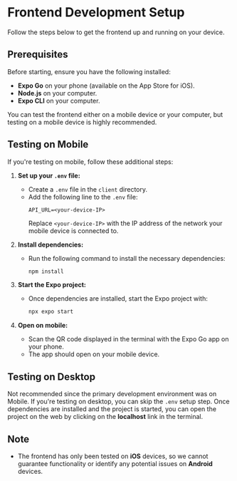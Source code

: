 # Frontend Development Setup

Follow the steps below to get the frontend up and running on your device.

## Prerequisites

Before starting, ensure you have the following installed:
- **Expo Go** on your phone (available on the App Store for iOS).
- **Node.js** on your computer.
- **Expo CLI** on your computer.

You can test the frontend either on a mobile device or your computer, but testing on a mobile device is highly recommended.

## Testing on Mobile

If you're testing on mobile, follow these additional steps:

1. **Set up your `.env` file:**
   - Create a `.env` file in the `client` directory.
   - Add the following line to the `.env` file:
     ```
     API_URL=<your-device-IP>
     ```
     Replace `<your-device-IP>` with the IP address of the network your mobile device is connected to.

2. **Install dependencies:**
   - Run the following command to install the necessary dependencies:
     ```bash
     npm install
     ```

3. **Start the Expo project:**
   - Once dependencies are installed, start the Expo project with:
     ```bash
     npx expo start
     ```

4. **Open on mobile:**
   - Scan the QR code displayed in the terminal with the Expo Go app on your phone.
   - The app should open on your mobile device.

## Testing on Desktop

Not recommended since the primary development environment was on Mobile. If you're testing on desktop, you can skip the `.env` setup step. Once dependencies are installed and the project is started, you can open the project on the web by clicking on the **localhost** link in the terminal.

## Note

- The frontend has only been tested on **iOS** devices, so we cannot guarantee functionality or identify any potential issues on **Android** devices.
